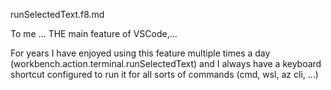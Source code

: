 runSelectedText.f8.md





To me ... THE main feature of VSCode,...




For years I have enjoyed using this feature multiple times a day
(workbench.action.terminal.runSelectedText) and I always have a keyboard shortcut configured to run it for all sorts of commands (cmd, wsl, az cli, ...)

